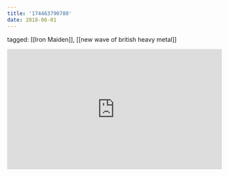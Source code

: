 ```yaml
---
title: '174463790780'
date: 2018-06-01
---
```

tagged: [[Iron Maiden]], [[new wave of british heavy metal]]
<iframe allow="accelerometer; autoplay; clipboard-write; encrypted-media; gyroscope; picture-in-picture" allowfullscreen="" frameborder="0" height="281" id="youtube_iframe" src="https://www.youtube.com/embed/Xg9aQvjMS60?feature=oembed&amp;enablejsapi=1&amp;origin=https://safe.txmblr.com&amp;wmode=opaque" width="500"></iframe>